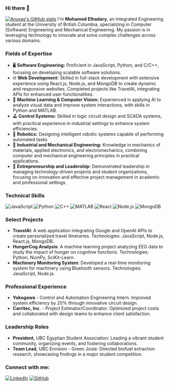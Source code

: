 ### Hi there 👋
[![Anurag's GitHub stats](https://github-readme-stats.vercel.app/api?username=moelhadary)](https://github.com/anuraghazra/github-readme-stats)
I'm **Mohamed Elhadary**, an Integrated Engineering student at the University of British Columbia, specializing in Computer (Software) Engineering and Mechanical Engineering. My passion is in leveraging technology to innovate and solve complex challenges across various domains.

### Fields of Expertise
- 🖥️ **Software Engineering:** Proficient in JavaScript, Python, and C/C++, focusing on developing scalable software solutions.
- 🌐 **Web Development:** Skilled in full-stack development with extensive experience using React.js, Node.js, and MongoDB to create dynamic and responsive websites. Completed projects like TravelAI, integrating APIs for enhanced user functionalities.
- 🧠 **Machine Learning & Computer Vision:** Experienced in applying AI to analyze visual data and improve system interactions, with skills in Python and MATLAB.
- 🕹️ **Control Systems:** Skilled in logic circuit design and SCADA systems, with practical experience in industrial settings to enhance system efficiencies.
- 🤖 **Robotics:** Designing intelligent robotic systems capable of performing automated tasks
- 🔧 **Industrial and Mechanical Engineering:** Knowledge in mechanics of materials, applied electronics, and electromechanics, combining computer and mechanical engineering principles in practical applications.
- 💼 **Entrepreneurship and Leadership:** Demonstrated leadership in managing technology-driven projects and student organizations, focusing on innovation and effective project management in academic and professional settings.


### Technical Skills
![JavaScript](https://img.shields.io/badge/-JavaScript-F7DF1E?style=flat&logo=javascript&logoColor=black)
![Python](https://img.shields.io/badge/-Python-3776AB?style=flat&logo=Python&logoColor=white)
![C++](https://img.shields.io/badge/-C++-00599C?style=flat&logo=cplusplus&logoColor=white)
![MATLAB](https://img.shields.io/badge/-MATLAB-0076A8?style=flat&logo=matlab&logoColor=white)
![React](https://img.shields.io/badge/-React-61DAFB?style=flat&logo=react&logoColor=black)
![Node.js](https://img.shields.io/badge/-Node.js-339933?style=flat&logo=nodedotjs&logoColor=white)
![MongoDB](https://img.shields.io/badge/-MongoDB-47A248?style=flat&logo=mongodb&logoColor=white)

### Select Projects
- **TravelAI**: A web application integrating Google and OpenAI APIs to create personalized travel itineraries. Technologies: JavaScript, Node.js, React.js, MongoDB.
- **HungerCog Analysis**: A machine learning project analyzing EEG data to study the impact of hunger on cognitive functions. Technologies: Python, NumPy, SciKit-Learn.
- **Machinery Monitoring System**: Developed a real-time monitoring system for machinery using Bluetooth sensors. Technologies: JavaScript, Node.js.

### Professional Experience
- **Yokogawa** - Control and Automation Engineering Intern. Improved system efficiency by 20% through innovative circuit design.
- **Carritec, Inc.** - Project Estimator/Coordinator. Optimized project costs and collaborated with design teams to enhance client satisfaction.

### Leadership Roles
- **President**, UBC Egyptian Student Association: Leading a vibrant student community, organizing events, and fostering collaborations.
- **Team Lead**, UBC Envision - Green Joule: Directed biofuel extraction research, showcasing findings in a major student competition.

### Connect with me:
[![LinkedIn](https://img.shields.io/badge/-LinkedIn-0077B5?style=flat&logo=linkedin&logoColor=white)](https://www.linkedin.com/in/mohamedelh)
[![GitHub](https://img.shields.io/badge/-GitHub-181717?style=flat&logo=github&logoColor=white)](https://github.com/moelhadary)
